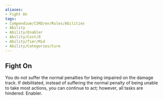 ```yaml
---
aliases:
- Fight On
tags:
- Compendium/CSRD/en/Rules/Abilities
- Ability
- Ability/Enabler
- Ability/Cost/0
- Ability/Tier/Mid
- Ability/Categories/Cure
---
```


  
## Fight On  
You do not suffer the normal penalties for being impaired on the damage track. If debilitated, instead of suffering the normal penalty of being unable to take most actions, you can continue to act; however, all tasks are hindered. Enabler.